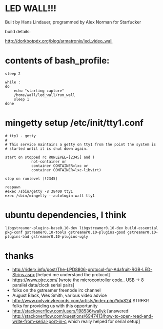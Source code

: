 LED WALL!!!
========

Built by Hans Lindauer, programmed by Alex Norman for Starfucker

build details:

http://dorkbotpdx.org/blog/armatronix/led_video_wall

contents of bash_profile:
========

    sleep 2
    
    while :
    do
    	echo "starting capture"
        /home/wall/led_wall/run_wall
    	sleep 1
    done

mingetty setup /etc/init/tty1.conf
====

    # tty1 - getty
    #
    # This service maintains a getty on tty1 from the point the system is
    # started until it is shut down again.
    
    start on stopped rc RUNLEVEL=[2345] and (
                not-container or
                container CONTAINER=lxc or
                container CONTAINER=lxc-libvirt)
    
    stop on runlevel [!2345]
    
    respawn
    #exec /sbin/getty -8 38400 tty1
    exec /sbin/mingetty --autologin wall tty1

ubuntu dependencies, I think
=====
    libgstreamer-plugins-base0.10-dev libgstreamer0.10-dev build-essential pkg-conf gstreamer0.10-tools gstreamer0.10-plugins-good gstreamer0.10-plugins-bad gstreamer0.10-plugins-ugly

thanks
====

* http://riderx.info/post/The-LPD8806-protocol-for-Adafruit-RGB-LED-Strips.aspx [helped me understand the protocol]
* https://www.pjrc.com/ [wrote the microcontroller code.. USB -> 8 parallel data/clock serial pairs]
* folks on the gstreamer freenode irc channel
* August Black, Wes Smith, various video advice
* http://www.polyvinylrecords.com/artists/index.php?id=824 STRFKR folks for providing us with this opportunity
* http://stackoverflow.com/users/198536/wallyk [answered http://stackoverflow.com/questions/6947413/how-to-open-read-and-write-from-serial-port-in-c which really helped for serial setup]
